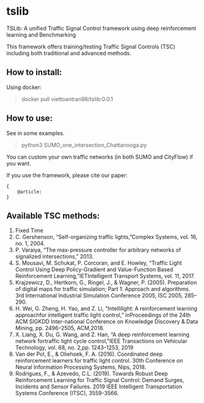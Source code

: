 # tslib
TSLib: A unified Traffic Signal Control framework using deep reinforcement learning and Benchmarking 

This framework offers training/testing Traffic Signal Controls (TSC) including both traditional and advanced methods.

## How to install:
Using docker:
> docker pull viettoantran98/tslib:0.0.1

## How to use:
See in some examples.

> python3 SUMO_one_intersection_Chattanooga.py

You can custom your own traffic networks (in both SUMO and CityFlow) if you want.

If you use the framework, please cite our paper:
```
{
    @article: 
}
```

## Available TSC methods:
<ol>
<li> Fixed Time

<li> C. Gershenson, “Self-organizing traffic lights,”Complex Systems, vol. 16, no. 1, 2004.

<li> P. Varaiya, “The max-pressure controller for arbitrary networks of signalized intersections,” 2013.

<li> S. Mousavi, M. Schukat, P. Corcoran, and E. Howley, “Traffic Light Control Using Deep Policy-Gradient and Value-Function Based Reinforcement Learning,”IETIntelligent Transport Systems, vol. 11, 2017.
   
<li> Krajzewicz, D., Hertkorn, G., Ringel, J., & Wagner, P. (2005). Preparation of digital maps for traffic simulation; Part 1: Approach and algorithms. 3rd International Industrial Simulation Conference 2005, ISC 2005, 285–290.

<li> H. Wei, G. Zheng, H. Yao, and Z. Li, “Intellilight: A reinforcement learning approachfor intelligent traffic light control,” inProceedings of the 24th ACM SIGKDD Inter-national Conference on Knowledge Discovery & Data Mining, pp. 2496–2505, ACM,2018.

<li> X. Liang, X. Du, G. Wang, and Z. Han, “A deep reinforcement learning network fortraffic light cycle control,”IEEE Transactions on Vehicular Technology, vol. 68, no. 2,pp. 1243–1253, 2019
    
<li> Van der Pol, E., & Oliehoek, F. A. (2016). Coordinated deep reinforcement learners for traffic light control. 30th Conference on Neural Information Processing Systems, Nips, 2018.

<li> Rodrigues, F., & Azevedo, C.L. (2019). Towards Robust Deep Reinforcement Learning for Traffic Signal Control: Demand Surges, Incidents and Sensor Failures. 2019 IEEE Intelligent Transportation Systems Conference (ITSC), 3559-3566.
 
</ol>
